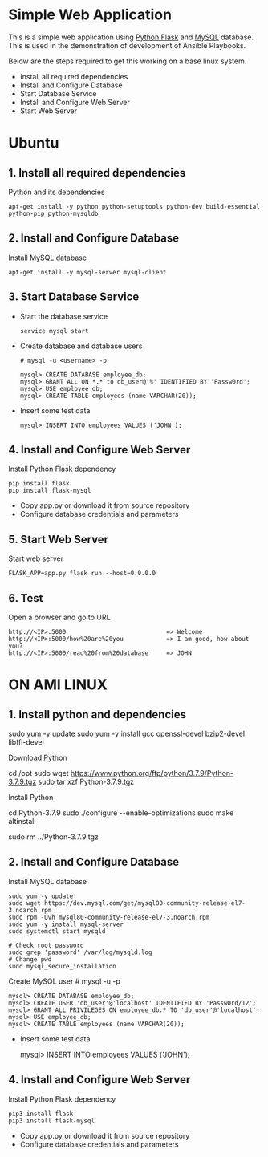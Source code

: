 # Simple Web Application

This is a simple web application using [Python Flask](http://flask.pocoo.org/) and [MySQL](https://www.mysql.com/) database. 
This is used in the demonstration of development of Ansible Playbooks.
  
  Below are the steps required to get this working on a base linux system.
  
  - Install all required dependencies
  - Install and Configure Database
  - Start Database Service
  - Install and Configure Web Server
  - Start Web Server
   
   # Ubuntu
## 1. Install all required dependencies
  
  Python and its dependencies

    apt-get install -y python python-setuptools python-dev build-essential python-pip python-mysqldb

   
## 2. Install and Configure Database
    
 Install MySQL database
    
    apt-get install -y mysql-server mysql-client

## 3. Start Database Service
  - Start the database service
    
        service mysql start

  - Create database and database users
        
        # mysql -u <username> -p
        
        mysql> CREATE DATABASE employee_db;
        mysql> GRANT ALL ON *.* to db_user@'%' IDENTIFIED BY 'Passw0rd';
        mysql> USE employee_db;
        mysql> CREATE TABLE employees (name VARCHAR(20));
        
  - Insert some test data
        
        mysql> INSERT INTO employees VALUES ('JOHN');
    
## 4. Install and Configure Web Server

Install Python Flask dependency

    pip install flask
    pip install flask-mysql

- Copy app.py or download it from source repository
- Configure database credentials and parameters 

## 5. Start Web Server

Start web server

    FLASK_APP=app.py flask run --host=0.0.0.0
    
## 6. Test

Open a browser and go to URL

    http://<IP>:5000                            => Welcome
    http://<IP>:5000/how%20are%20you            => I am good, how about you?
    http://<IP>:5000/read%20from%20database     => JOHN


  # ON AMI LINUX
  
## 1. Install python and dependencies
  sudo yum -y update
  sudo yum -y install gcc openssl-devel bzip2-devel libffi-devel
  
  Download Python  
  
  cd /opt
  sudo wget https://www.python.org/ftp/python/3.7.9/Python-3.7.9.tgz
  sudo tar xzf Python-3.7.9.tgz
  
  Install Python
  
  cd Python-3.7.9
  sudo ./configure --enable-optimizations
  sudo make altinstall
  
  sudo rm ../Python-3.7.9.tgz
## 2. Install and Configure Database
    
  Install MySQL database
    
    sudo yum -y update
    sudo wget https://dev.mysql.com/get/mysql80-community-release-el7-3.noarch.rpm
    sudo rpm -Uvh mysql80-community-release-el7-3.noarch.rpm
    sudo yum -y install mysql-server
    sudo systemctl start mysqld

    # Check root password
    sudo grep 'password' /var/log/mysqld.log   
    # Change pwd
    sudo mysql_secure_installation
    
  Create MySQL user
    # mysql -u <username> -p

    mysql> CREATE DATABASE employee_db;
    mysql> CREATE USER 'db_user'@'localhost' IDENTIFIED BY 'Passw0rd/12';
    mysql> GRANT ALL PRIVILEGES ON employee_db.* TO 'db_user'@'localhost';
    mysql> USE employee_db;
    mysql> CREATE TABLE employees (name VARCHAR(20));
  
  - Insert some test data
        
    mysql> INSERT INTO employees VALUES ('JOHN');


  ## 4. Install and Configure Web Server

  Install Python Flask dependency

    pip3 install flask
    pip3 install flask-mysql

- Copy app.py or download it from source repository
- Configure database credentials and parameters 

